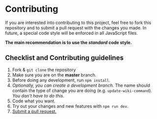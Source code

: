 # Contributing

If you are interested into contributing to this project, feel free to fork this repository and to submit a pull request with 
the changes you made. In future, a special code style will be enforced in all JavaScript files. 

**The main recommendation is to use the *standard* code style.**

## Checklist and Contributing guidelines

1. Fork & `git clone` the repository
2. Make sure you are on the **master** branch.
3. Before doing any development, run `npm install`.
4. *Optionally, you can create a development branch.* 
The name should contain the type of change you are doing (e.g. `update-wiki-command`). *You don't have to do this.*
5. Code what you want.
6. Try out your changes and new features with `npm run dev`.
7. [Submit a pull request.](https://github.com/julianYaman/wikipedia-bot/pull/new/master)

